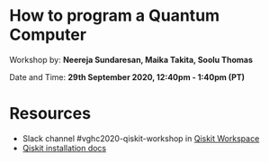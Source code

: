 # How to program a Quantum Computer
Workshop by: **Neereja Sundaresan, Maika Takita, Soolu Thomas**

Date and Time: **29th September 2020, 12:40pm - 1:40pm (PT)**

# Resources
* Slack channel #vghc2020-qiskit-workshop in [Qiskit Workspace](http://ibm.co/joinqiskitslack)
* [Qiskit installation docs](https://qiskit.org/documentation/install.html)
